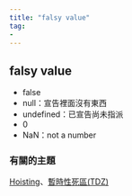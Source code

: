 ```yaml
---
title: "falsy value"
tag: 
- 
---
```

## falsy value
-   false	
-   null：宣告裡面沒有東西
-   undefined：已宣告尚未指派
-   0
-   NaN：not a number

### 有關的主題
[Hoisting](Hoisting.md)、[暫時性死區(TDZ)](暫時性死區(TDZ).md)